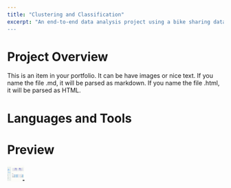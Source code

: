 ```yaml
---
title: "Clustering and Classification"
excerpt: "An end-to-end data analysis project using a bike sharing dataset from Kaggle. Includes data wrangling, EDA, visualization, and dashboard creation.
---
```


# Project Overview
This is an item in your portfolio. It can be have images or nice text. If you name the file .md, it will be parsed as markdown. If you name the file .html, it will be parsed as HTML. 

# Languages and Tools

# Preview
<img src="/files/Dashboard.gif" width="40" height="40" />